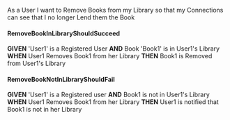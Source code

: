 As a User I want to Remove Books from my Library so that my Connections can see that I no longer Lend them the Book

#### RemoveBookInLibraryShouldSucceed
**GIVEN**
'User1' is a Registered User **AND** Book 'Book1' is in User1's Library 
**WHEN**
User1 Removes Book1 from her Library
**THEN**
Book1 is Removed from User1's Library

#### RemoveBookNotInLibraryShouldFail
**GIVEN**
'User1' is a Registered user **AND** Book1 is not in User1's Library
**WHEN**
User1 Removes Book1 from her Library
**THEN**
User1 is notified that Book1 is not in her Library